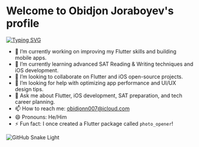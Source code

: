 

<!--
**ObidjonJoraboyev/ObidjonJoraboyev** is a ✨ _special_ ✨ repository because its `README.md` (this file) appears on your GitHub profile.

Here are some ideas to get you started:

- 🔭 I’m currently working on ...
- 🌱 I’m currently learning ...
- 👯 I’m looking to collaborate on ...
- 🤔 I’m looking for help with ...
- 💬 Ask me about ...
- 📫 How to reach me: ...
- 😄 Pronouns: ...
- ⚡ Fun fact: ...
-->

#           Welcome to Obidjon Joraboyev's profile 

[![Typing SVG](https://readme-typing-svg.herokuapp.com?size=30&duration=2400&pause=500&color=4cbb17&lines=I+am+a+Flutter+Developer;I+build+mobile+apps;Love+Open+Source)](https://git.io/typing-svg)

- 🔭 I’m currently working on improving my Flutter skills and building mobile apps.
- 🌱 I’m currently learning advanced SAT Reading & Writing techniques and iOS development.
- 👯 I’m looking to collaborate on Flutter and iOS open-source projects.
- 🤔 I’m looking for help with optimizing app performance and UI/UX design tips.
- 💬 Ask me about Flutter, iOS development, SAT preparation, and tech career planning.
- 📫 How to reach me: obidjonn007@icloud.com
- 😄 Pronouns: He/Him
- ⚡ Fun fact: I once created a Flutter package called `photo_opener`!


![GitHub Snake Light](https://github.com/ObidjonJoraboyev/snk/blob/output/github-contribution-grid-snake.svg)
